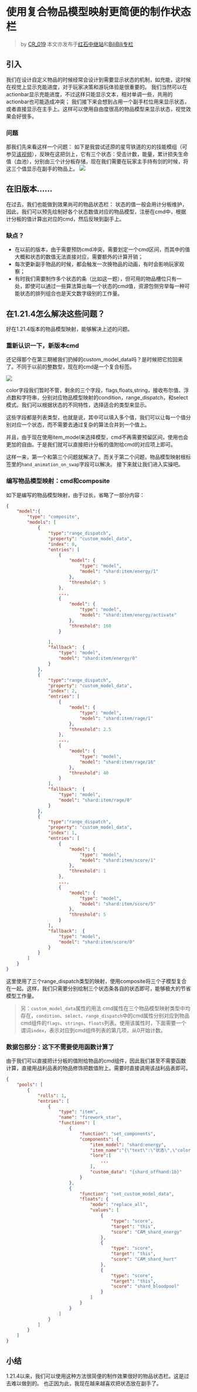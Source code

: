 # 使用复合物品模型映射更简便的制作状态栏
> by [CR_019](https://space.bilibili.com/85292644)
> 本文亦发布于[红石中继站](https://forum.mczwlt.net/topic/427/%E4%BD%BF%E7%94%A8%E5%A4%8D%E5%90%88%E7%89%A9%E5%93%81%E6%A8%A1%E5%9E%8B%E6%98%A0%E5%B0%84%E6%9B%B4%E7%AE%80%E4%BE%BF%E7%9A%84%E5%88%B6%E4%BD%9C%E7%8A%B6%E6%80%81%E6%A0%8F-%E6%8B%BE%E5%B0%98-%E4%B8%83)和[BiliBili专栏](https://www.bilibili.com/opus/1047506183808614407)


## 引入
我们在设计自定义物品的时候经常会设计到需要显示状态的机制，如充能，这时候在视觉上显示充能进度，对于玩家决策和游玩体验是很重要的。
我们当然可以在actionbar显示充能进度，不过这样只能显示文本，相对单调一些，共用的actionbar也可能造成冲突；
我们接下来会想到占用一个副手栏位用来显示状态，或者直接显示在主手上。这样可以使用自由度很高的物品模型来显示状态，视觉效果会好很多。

### 问题
那我们先来看这样一个问题：
如下是我尝试还原的星穹铁道的刃的技能模组（可参见[该视频](https://www.bilibili.com/video/BV1JbXeYiEPA)），反映在这把剑上，它有三个状态：受击计数，能量，累计损失生命值（血池），分别由三个计分板存储，现在我们需要在玩家主手持有剑的时候，将这三个值显示在副手的物品上。
![](status.png)

## 在旧版本……
在过去，我们也能做到效果尚可的物品状态栏：
状态的值一般会用计分板维护，因此，我们可以预先绘制好各个状态数值对应的物品模型，注册在cmd中，根据计分板的值计算出对应的cmd，然后反映到副手上。
### 缺点？
- 在以前的版本，由于需要预防cmd冲突，需要划定一个cmd区间，而其中的值大概和状态的数值无法直接对应，需要额外的计算开销；
- 每次更新副手物品的时候，都会触发一次换物品的动画，有时会影响玩家观察；
- 有时我们需要制作多个状态的条（比如这一题），但可用的物品槽位只有一处，即使可以通过一些算法算出每一个状态的cmd值，资源包侧穷举每一种可能状态的排列组合也是天文数字级别的工作量。

## 在1.21.4怎么解决这些问题？
好在1.21.4版本的物品模型映射，能够解决上述的问题。

### 重新认识一下，新版本cmd

还记得那个在第三期被我们扔掉的custom_model_data吗？是时候把它捡回来了。不同于以前的整数型，现在的cmd是一个复合标签。

![](cmd.png)

color字段我们暂时不管，剩余的三个字段，flags,floats,string，接收布尔值、浮点数和字符串，分别对应物品模型映射的condition，range_dispatch，和select模式。我们可以根据状态的不同特性，选择适合的类型来显示。

这些字段都是列表类型，也就是说，其中可以填入多个值，我们可以让每一个值分别对应一个状态，而不需要去通过复杂的算法合并到一个值上。

并且，由于现在使用item_model来选择模型，cmd不再需要预留区间，使用也会更加的自由。于是我们就可以直接把计分板的值附给cmd的对应项上即可。

这样一来，第一个和第三个问题就解决了。而关于第二个问题，物品模型映射根标签里的`hand_animation_on_swap`字段可以解决。
接下来就让我们进入实操吧。

### 编写物品模型映射：cmd和composite

如下是编写的物品模型映射，由于过长，省略了一部分内容：

```json
{
    "model":{
        "type": "composite",
        "models": [
            {
                "type":"range_dispatch",
                "property": "custom_model_data",
                "index": 0,
                "entries": [
                    {
                        "model": {
                            "type": "model",
                            "model": "shard:item/energy/1"
                        },
                        "threshold": 5
                    },
                    ...,
                    {
                        "model": {
                            "type": "model",
                            "model": "shard:item/energy/activate"
                        },
                        "threshold": 160
                    }

                ],
                "fallback":  {
                    "type": "model",
                    "model": "shard:item/energy/0"
                }
            },
            {
                "type":"range_dispatch",
                "property": "custom_model_data",
                "index": 2,
                "entries": [
                    {
                        "model": {
                            "type": "model",
                            "model": "shard:item/rage/1"
                        },
                        "threshold": 2.5
                    },
                    ...,
                    {
                        "model": {
                            "type": "model",
                            "model": "shard:item/rage/16"
                        },
                        "threshold": 40
                    }
                ],
                "fallback":  {
                    "type": "model",
                    "model": "shard:item/rage/0"
                }
            },
            {
                "type":"range_dispatch",
                "property": "custom_model_data",
                "index": 1,
                "entries": [
                    {
                        "model": {
                            "type": "model",
                            "model": "shard:item/score/1"
                        },
                        "threshold": 1
                    },
                    ...,
                    {
                        "model": {
                            "type": "model",
                            "model": "shard:item/score/5"
                        },
                        "threshold": 5
                    }
                ],
                "fallback":  {
                    "type": "model",
                    "model": "shard:item/score/0"
                }
            }
        ]
    }
}
```

这里使用了三个range_dispatch类型的映射，使用composite将三个子模型复合在一起。这样，我们只需要分别绘制三个状态条各自的状态即可，能够极大的节省模型工作量。

> 另：`custom_model_data`属性的用法
> cmd属性在三个物品模型映射类型中均存在，`condition`、`select`、`range_dispatch`中的cmd属性分别对应到物品cmd组件的`flags`、`strings`、`floats`列表。使用该属性时，下面需要一个谓词`index`，表示对应到cmd组件列表的第几项，从0开始计数。

### 数据包部分：这下不需要使用函数计算了

由于我们可以直接把计分板的值附给物品的cmd组件，因此我们甚至不需要函数计算，直接用战利品表的物品修饰把数值附上。需要时直接调用该战利品表即可。

```json
{
    "pools": [
        {
            "rolls": 1,
            "entries": [
                {
                    "type": "item",
                    "name": "firework_star",
                    "functions": [
                        {
                            "function": "set_components",
                            "components": {
                                "item_model": "shard:energy",
                                "item_name":"{\"text\":\"状态\",\"color\":\"green\"}",
                                "lore":[
                                    ...
                                ],
                                "custom_data": "{shard_offhand:1b}"
                            }
                        },
                        {
                            "function": "set_custom_model_data",
                            "floats": {
                                "mode": "replace_all",
                                "values": [
                                    {
                                        "type": "score",
                                        "target": "this",
                                        "score": "CAM_shard_energy"
                                    },
                                    {
                                        "type": "score",
                                        "target": "this",
                                        "score": "CAM_shard_hurt"
                                    },
                                    {
                                        "type": "score",
                                        "target": "this",
                                        "score": "shard_bloodpool"
                                    }
                                ]
                            }
                        }
                    ]
                }
            ]
        }
    ]
}
```

## 小结

1.21.4以来，我们可以使用这种方法很简便的制作效果很好的物品状态栏。这是过去难以做到的。
也正因为此，我现在越来越喜欢把状态放在副手了。